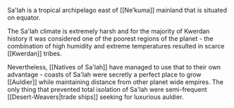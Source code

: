 Sa'lah is a tropical archipelago east of [[Ne’kuma]] mainland that is situated on equator.

The Sa'lah climate is extremely harsh and for the majority of Kwerdan history it was considered one of the poorest regions of the planet - the combination of high humidity and extreme temperatures resulted in scarce [[Kwerdan]] tribes.

Nevertheless, [[Natives of Sa'lah]] have managed to use that to their own advantage - coasts of Sa'lah were secretly a perfect place to grow [[Auldier]] while maintaining distance from other planet wide empires. The only thing that prevented total isolation of Sa'lah were semi-frequent [[Desert-Weavers|trade ships]] seeking for luxurious auldier.